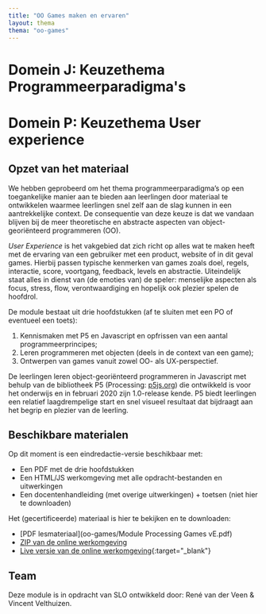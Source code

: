```yaml
---
title: "OO Games maken en ervaren"
layout: thema
thema: "oo-games"
---
```


# Domein J: Keuzethema Programmeerparadigma's
# Domein P: Keuzethema User experience

## Opzet van het materiaal

We hebben geprobeerd om het thema programmeerparadigma’s op een toegankelijke manier aan te bieden aan leerlingen door materiaal te ontwikkelen waarmee leerlingen snel zelf aan de slag kunnen in een aantrekkelijke context.
De consequentie van deze keuze is dat we vandaan blijven bij de meer theoretische en abstracte aspecten van object-georiënteerd programmeren (OO).

_User Experience_ is het vakgebied dat zich richt op alles wat te maken heeft met de ervaring van een gebruiker met een product, website of in dit geval games. Hierbij passen typische kenmerken van games zoals doel, regels, interactie, score, voortgang, feedback, levels en abstractie. Uiteindelijk staat alles in dienst van (de emoties van) de speler: menselijke aspecten als focus, stress, flow, verontwaardiging en hopelijk ook plezier spelen de hoofdrol.

De module bestaat uit drie hoofdstukken (af te sluiten met een PO of eventueel een toets):

1. Kennismaken met P5 en Javascript en opfrissen van een aantal programmeerprincipes;
2. Leren programmeren met objecten (deels in de context van een game);
3. Ontwerpen van games vanuit zowel OO- als UX-perspectief.

De leerlingen leren object-georiënteerd programmeren in Javascript met behulp van de bibliotheek P5 (Processing: [p5js.org](https://p5js.org)) die ontwikkeld is voor het onderwijs en in februari 2020 zijn 1.0-release kende. P5 biedt leerlingen een relatief laagdrempelige start en snel visueel resultaat dat bijdraagt aan het begrip en plezier van de leerling.

## Beschikbare materialen

Op dit moment is een eindredactie-versie beschikbaar met:

* Een PDF met de drie hoofdstukken
* Een HTML/JS werkomgeving met alle opdracht-bestanden en uitwerkingen
* Een docentenhandleiding (met overige uitwerkingen) + toetsen (niet hier te downloaden)

Het (gecertificeerde) materiaal is hier te bekijken en te downloaden:

* <i class="far fa-file-pdf"></i> [PDF lesmateriaal](oo-games/Module Processing Games vE.pdf)
* <i class="far fa-file-archive"></i> [ZIP van de online werkomgeving](oo-games/OO_omgeving.zip)
* <i class="fa fa-link"></i> [Live versie van de online werkomgeving](oo-games/OO_omgeving/){:target="_blank"}

## Team

Deze module is in opdracht van SLO ontwikkeld door:
René van der Veen & Vincent Velthuizen.
